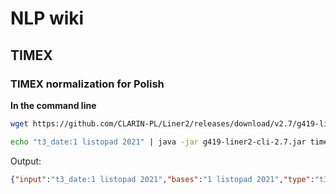 # NLP wiki

## TIMEX

### TIMEX normalization for Polish

**In the command line**

```bash
wget https://github.com/CLARIN-PL/Liner2/releases/download/v2.7/g419-liner2-cli-2.7.jar
```

```bash
echo "t3_date:1 listopad 2021" | java -jar g419-liner2-cli-2.7.jar timex-norm
```

Output:
```json
{"input":"t3_date:1 listopad 2021","bases":"1 listopad 2021","type":"t3_date","lval":"2021-11-01"}
```
